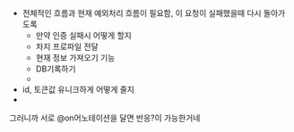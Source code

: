 - 전체적인 흐름과 현재 예외처리 흐름이 필요함, 이 요청이 실패했을때 다시 돌아가도록
  - 만약 인증 실패시 어떻게 할지
  - 차지 프로파일 전달
  - 현재 정보 가져오기 기능
  - DB기록하기
  - 
- id, 토큰값 유니크하게 어떻게 줄지
- 





그러니까 서로 @on어노테이션을 달면 반응?이 가능한거네